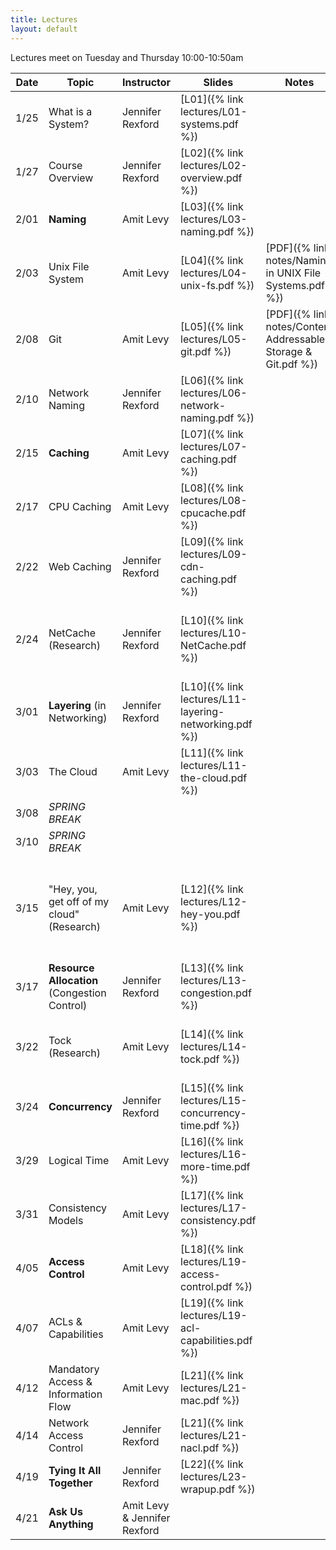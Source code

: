 ```yaml
---
title: Lectures
layout: default
---
```


Lectures meet on Tuesday and Thursday 10:00-10:50am

|Date   | Topic | Instructor | Slides| Notes | Reading |
|-------|-------|------------|-------|-------|------------|
| 1/25  | What is a System? | Jennifer Rexford | [L01]({% link lectures/L01-systems.pdf %}) | | |
| 1/27  | Course Overview  | Jennifer Rexford | [L02]({% link lectures/L02-overview.pdf %}) | | |
| 2/01  | **Naming**       | Amit Levy   | [L03]({% link lectures/L03-naming.pdf %})  | | |
| 2/03  | Unix File System | Amit Levy   | [L04]({% link lectures/L04-unix-fs.pdf %})  | [PDF]({% link notes/Naming in UNIX File Systems.pdf %}) | |
| 2/08  | Git              | Amit Levy   | [L05]({% link lectures/L05-git.pdf %})  | [PDF]({% link notes/Content Addressable Storage & Git.pdf %}) | [Git Book Chapter 10: Git Internals](https://git-scm.com/book/en/v2/Git-Internals-Plumbing-and-Porcelain) |
| 2/10  | Network Naming   | Jennifer Rexford | [L06]({% link lectures/L06-network-naming.pdf %})  | | |
| 2/15  | **Caching**      | Amit Levy   | [L07]({% link lectures/L07-caching.pdf %}) | | |
| 2/17  | CPU Caching      | Amit Levy   | [L08]({% link lectures/L08-cpucache.pdf %})  | | |
| 2/22  | Web Caching      | Jennifer Rexford |[L09]({% link lectures/L09-cdn-caching.pdf %})  | | |
| 2/24  | NetCache (Research)   | Jennifer Rexford |[L10]({% link lectures/L10-NetCache.pdf %})   | | [NetCache: Balancing Key-Value Stores with Fast In-Network Caching]({% link readings/netcache.pdf %}) |
| 3/01 | **Layering** (in Networking)  | Jennifer Rexford |[L10]({% link lectures/L11-layering-networking.pdf %})   | | |
| 3/03 | The Cloud  | Amit Levy   | [L11]({% link lectures/L11-the-cloud.pdf %})  | | |
| 3/08 |  *SPRING BREAK*   | | | | |
| 3/10 |  *SPRING BREAK*   | | | | |
| 3/15 | "Hey, you, get off of my cloud" (Research) | Amit Levy   | [L12]({% link lectures/L12-hey-you.pdf %}) | | [Hey, you, get off my cloud: Exploring Information Leakage in Third-Party Compute Clouds]({% link readings/cloudsec.pdf %}) |
| 3/17 | **Resource Allocation** (Congestion Control)   | Jennifer Rexford | [L13]({% link lectures/L13-congestion.pdf %})  |
| 3/22 | Tock (Research)    | Amit Levy   | [L14]({% link lectures/L14-tock.pdf %})  | | [Multiprogrammming a 64kB Computer Safely and Efficiently]({% link readings/tock.pdf %}) |
| 3/24 | **Concurrency**   | Jennifer Rexford | [L15]({% link lectures/L15-concurrency-time.pdf %})   |
| 3/29 | Logical Time      | Amit Levy | [L16]({% link lectures/L16-more-time.pdf %})  | | |
| 3/31 | Consistency Models | Amit Levy | [L17]({% link lectures/L17-consistency.pdf %})  | | |
| 4/05 | **Access Control** | Amit Levy   | [L18]({% link lectures/L19-access-control.pdf %})  | | |
| 4/07 | ACLs & Capabilities | Amit Levy   | [L19]({% link lectures/L19-acl-capabilities.pdf %})   | | |
| 4/12 | Mandatory Access & Information Flow | Amit Levy | [L21]({% link lectures/L21-mac.pdf %}) | | |
| 4/14 | Network Access Control  | Jennifer Rexford   | [L21]({% link lectures/L21-nacl.pdf %})   |
| 4/19 | **Tying It All Together**    | Jennifer Rexford |[L22]({% link lectures/L23-wrapup.pdf %})   | | |
| 4/21 | **Ask Us Anything** | Amit Levy & Jennifer Rexford | | | No slides, come with your questions about systems. |
 
